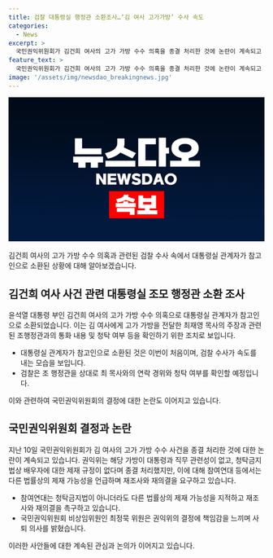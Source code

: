 ```yaml
---
title: 검찰 대통령실 행정관 소환조사…‘김 여사 고가가방’ 수사 속도
categories:
  - News
excerpt: >
  국민권익위원회가 김건희 여사의 고가 가방 수수 의혹을 종결 처리한 것에 논란이 계속되고 있습니다. 검찰은 김 여사의 보좌 행정관을 참고인으로 소환하고, 최재영 목사가 공개한 대통령실 행정관과의 통화 녹취록과 문자를 확인할 예정입니다. 권익위의 결정에 대해 참여연대가 재조사와 재의결을 촉구하고, 최정묵 위원은 사퇴 의사를 밝혔습니다. 클릭하세요: 극과 극 사건에 대한 검찰의 빠른 조사 속보!
feature_text: >
  국민권익위원회가 김건희 여사의 고가 가방 수수 의혹을 종결 처리한 것에 논란이 계속되고 있습니다. 검찰은 김 여사의 보좌 행정관을 참고인으로 소환하고, 최재영 목사가 공개한 대통령실 행정관과의 통화 녹취록과 문자를 확인할 예정입니다. 권익위의 결정에 대해 참여연대가 재조사와 재의결을 촉구하고, 최정묵 위원은 사퇴 의사를 밝혔습니다. 클릭하세요: 극과 극 사건에 대한 검찰의 빠른 조사 속보!
image: '/assets/img/newsdao_breakingnews.jpg'
---
```


<p><img src="/assets/img/newsdao_breakingnews.jpg" alt="implanttips 속보" /></p>

<p>김건희 여사의 고가 가방 수수 의혹과 관련된 검찰 수사 속에서 대통령실 관계자가 참고인으로 소환된 상황에 대해 알아보겠습니다.</p>

<h2 data-ke-size="size26">김건희 여사 사건 관련 대통령실 조모 행정관 소환 조사</h2>

<p>윤석열 대통령 부인 김건희 여사의 고가 가방 수수 의혹으로 대통령실 관계자가 참고인으로 소환되었습니다. 이는 김 여사에게 고가 가방을 전달한 최재영 목사의 주장과 관련된 조행정관과의 통화 내용 및 청탁 여부 등을 확인하기 위한 조치로 보입니다.</p>

<ul>
  <li>대통령실 관계자가 참고인으로 소환된 것은 이번이 처음이며, 검찰 수사가 속도를 내는 모습을 보입니다.</li>
  <li>검찰은 조 행정관을 상대로 최 목사와의 연락 경위와 청탁 여부를 확인할 예정입니다.</li>
</ul>

<p>이와 관련하여 국민권익위원회의 결정에 대한 논란도 이어지고 있습니다.</p>

<h2 data-ke-size="size26">국민권익위원회 결정과 논란</h2>

<p>지난 10일 국민권익위원회가 김 여사의 고가 가방 수수 사건을 종결 처리한 것에 대한 논란이 계속되고 있습니다. 권익위는 해당 가방이 대통령과 직무 관련성이 없고, 청탁금지법상 배우자에 대한 제재 규정이 없다며 종결 처리했지만, 이에 대해 참여연대 등에서는 다른 법률상의 제재 가능성을 언급하며 재조사와 재의결을 요구하고 있습니다.</p>

<ul>
  <li>참여연대는 청탁금지법이 아니더라도 다른 법률상의 제재 가능성을 지적하고 재조사와 재의결을 촉구하고 있습니다.</li>
  <li>국민권익위원회 비상임위원인 최정묵 위원은 권익위의 결정에 책임감을 느끼며 사퇴 의사를 밝혔습니다.</li>
</ul>

<p>이러한 사안들에 대한 계속된 관심과 논의가 이어지고 있습니다.</p>

